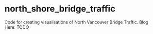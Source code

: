 # north_shore_bridge_traffic
Code for creating visualisations of North Vancouver Bridge Traffic. Blog Here: TODO <link>
